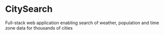 # CitySearch
Full-stack web application enabling search of weather, population and time zone data for thousands of cities


